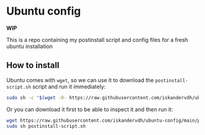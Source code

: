 # Ubuntu config

**WIP**

This is a repo containing my postinstall script and config files for a fresh ubuntu installation

## How to install

Ubuntu comes with `wget`, so we can use it to download the `postinstall-script.sh` script and run it immediately:

```sh
sudo sh -c "$(wget -O- https://raw.githubusercontent.com/iskandervdh/ubuntu-config/main/postinstall-script.sh)"
```

Or you can download it first to be able to inspect it and then run it:

```sh
wget https://raw.githubusercontent.com/iskandervdh/ubuntu-config/main/postinstall-script.sh
sudo sh postinstall-script.sh
```

